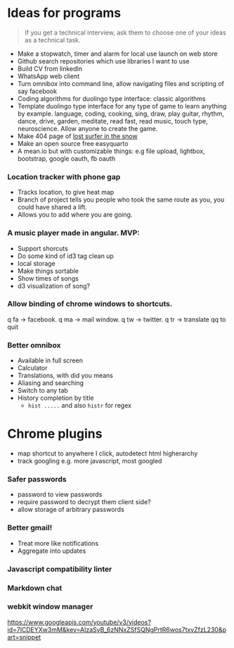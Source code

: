 # Ideas for programs

> If you get a technical interview, ask them to choose one of your ideas as a technical task.

- Make a stopwatch, timer and alarm for local use launch on web store
- Github search repositories which use libraries I want to use
- Build CV from linkedIn
- WhatsApp web client
- Turn omnibox into command line, allow navigating files and scripting of say facebook
- Coding algorithms for duolingo type interface: classic algorithms
- Template duolingo type interface for any type of game to learn anything by example. language, coding, cooking, sing, draw, play guitar, rhythm, dance, drive, garden, meditate, read fast, read music, touch type, neuroscience. Allow anyone to create the game.
- Make 404 page of [lost surfer in the snow](http://www.enthuzed.com/wp-content/uploads/2012/03/cold_winter_surf_enthuzed.jpg)
- Make an open source free easyquarto
- A mean.io but with customizable things: e.g file upload, lightbox, bootstrap, google oauth, fb oauth

### Location tracker with phone gap
- Tracks location, to give heat map
- Branch of project tells you people who took the same route as you, you could have shared a lift.
- Allows you to add where you are going.

### A music player made in angular. MVP:
- Support shorcuts
- Do some kind of id3 tag clean up
- local storage
- Make things sortable
- Show times of songs
- d3 visualization of song?

### Allow binding of chrome windows to shortcuts.
q fa -> facebook.
q ma -> mail window.
q tw -> twitter.
q tr -> translate
qq to quit

### Better omnibox
- Available in full screen
- Calculator
- Translations, with did you means
- Aliasing and searching
- Switch to any tab
- History completion by title
    - `hist .....` and also `histr` for regex

# Chrome plugins
- map shortcut to anywhere I click, autodetect html higherarchy
- track googling e.g. more javascript, most googled

### Safer passwords
- password to view passwords
- require password to decrypt them client side?
- allow storage of arbitrary passwords

### Better gmail!
- Treat more like notifications
- Aggregate into updates

### Javascript compatibility linter

### Markdown chat

### webkit window manager

https://www.googleapis.com/youtube/v3/videos?id=7lCDEYXw3mM&key=AIzaSyB_6zNNxZSfSQNgPrtR6wos7txvZfzL230&part=snippet